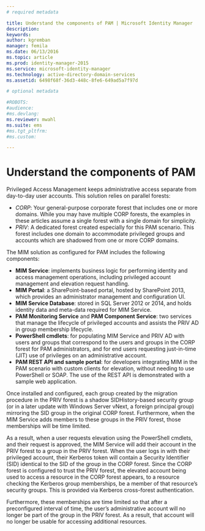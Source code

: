 ```yaml
---
# required metadata

title: Understand the components of PAM | Microsoft Identity Manager
description:
keywords:
author: kgremban
manager: femila
ms.date: 06/13/2016
ms.topic: article
ms.prod: identity-manager-2015
ms.service: microsoft-identity-manager
ms.technology: active-directory-domain-services
ms.assetid: 6498f68f-36d3-448c-8fe6-649ad5a7f97d

# optional metadata

#ROBOTS:
#audience:
#ms.devlang:
ms.reviewer: mwahl
ms.suite: ems
#ms.tgt_pltfrm:
#ms.custom:

---
```


# Understand the components of PAM

Privileged Access Management keeps administrative access separate from day-to-day user accounts. This solution relies on parallel forests:

- *CORP*: Your general-purpose corporate forest that includes one or more domains. While you may have multiple CORP forests, the examples in these articles assume a single forest with a single domain for simplicity.  
- *PRIV*: A dedicated forest created especially for this PAM scenario. This forest includes one domain to accommodate privileged groups and accounts which are shadowed from one or more CORP domains.

The MIM solution as configured for PAM includes the following components:  

- **MIM Service**: implements business logic for performing identity and access management operations, including privileged account management and elevation request handling.   
- **MIM Portal**: a SharePoint-based portal, hosted by SharePoint 2013, which provides an administrator management and configuration UI.
- **MIM Service Database**: stored in SQL Server 2012 or 2014, and holds identity data and meta-data required for MIM Service.
- **PAM Monitoring Service** and **PAM Component Service**: two services that manage the lifecycle of privileged accounts and assists the PRIV AD in group membership lifecycle.
- **PowerShell cmdlets**: for populating MIM Service and PRIV AD with users and groups that correspond to the users and groups in the CORP forest for PAM administrators, and for end users requesting just-in-time (JIT) use of privileges on an administrative account.
- **PAM REST API and sample portal**: for developers integrating MIM in the PAM scenario with custom clients for elevation, without needing to use PowerShell or SOAP. The use of the REST API is demonstrated with a sample web application.

Once installed and configured, each group created by the migration procedure in the PRIV forest is a shadow SIDHistory-based security group (or in a later update with Windows Server vNext, a foreign principal group) mirroring the SID group in the original CORP forest. Furthermore, when the MIM Service adds members to these groups in the PRIV forest, those memberships will be time limited.

As a result, when a user requests elevation using the PowerShell cmdlets, and their request is approved, the MIM Service will add their account in the PRIV forest to a group in the PRIV forest. When the user logs in with their privileged account, their Kerberos token will contain a Security Identifier (SID) identical to the SID of the group in the CORP forest. Since the CORP forest is configured to trust the PRIV forest, the elevated account being used to access a resource in the CORP forest appears, to a resource checking the Kerberos group memberships, be a member of that resource’s security groups. This is provided via Kerberos cross-forest authentication.

Furthermore, these memberships are time limited so that after a preconfigured interval of time, the user’s administrative account will no longer be part of the group in the PRIV forest. As a result, that account will no longer be usable for accessing additional resources.
